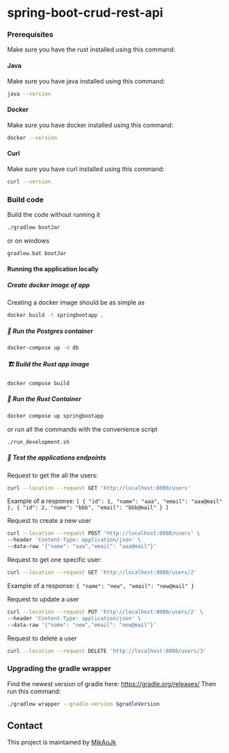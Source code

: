 # spring-boot-crud-rest-api

### Prerequisites
Make sure you have the rust installed using this command:

#### Java
Make sure you have java installed using this command:
```bash script
java --version
```

#### Docker
Make sure you have docker installed using this command:
```bash script
docker --version
```

#### Curl
Make sure you have curl installed using this command:
```bash script
curl --version
```

### Build code
Build the code without running it
``` bash
./gradlew bootJar
```
or on windows
``` bash
gradlew.bat bootJar
```

#### Running the application locally

#####  Create docker image of app
Creating a docker image should be as simple as
``` bash
docker build -t springbootapp .
```

##### 🐘 Run the Postgres container
```bash script
docker-compose up -d db
```

##### 🏗️ Build the Rust app image
```bash script
docker compose build
```

##### 👟 Run the Rust Container
```bash script
docker compose up springbootapp
```

or run all the commands with the convenience script
```bash
./run_development.sh
```

##### 🧪 Test the applications endpoints

Request to get the all the users:
```bash script
curl --location --request GET 'http://localhost:8080/users'
```
Example of a response:
`[
{
"id": 1,
"name": "aaa",
"email": "aaa@mail"
},
{
"id": 2,
"name": "bbb",
"email": "bbb@mail"
}
]`

Request to create a new user
```bash script
curl --location --request POST 'http://localhost:8080/users' \
--header 'Content-Type: application/json' \
--data-raw '{"name": "aaa","email": "aaa@mail"}'
```

Request to get one specific user:
```bash script
curl --location --request GET 'http://localhost:8080/users/2'
```
Example of a response:
`{
"name": "new",
"email": "new@mail"
}`

Request to update a user
```bash script
curl --location --request PUT 'http://localhost:8080/users/2' \
--header 'Content-Type: application/json' \
--data-raw '{"name": "new","email": "new@mail"}'
```

Request to delete a user
```bash script
curl --location --request DELETE 'http://localhost:8080/users/3'
```


### Upgrading the gradle wrapper
Find the newest version of gradle here: https://gradle.org/releases/ Then run this command:

``` bash
./gradlew wrapper --gradle-version $gradleVersion
```

## Contact
This project is maintained by [MikAoJk](CODEOWNERS)